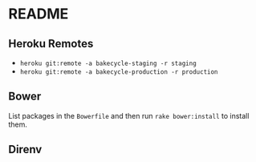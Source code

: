 # README

## Heroku Remotes

 - `heroku git:remote -a bakecycle-staging -r staging`
 - `heroku git:remote -a bakecycle-production -r production`

## Bower

List packages in the `Bowerfile` and then run  `rake bower:install` to install them.

## Direnv
